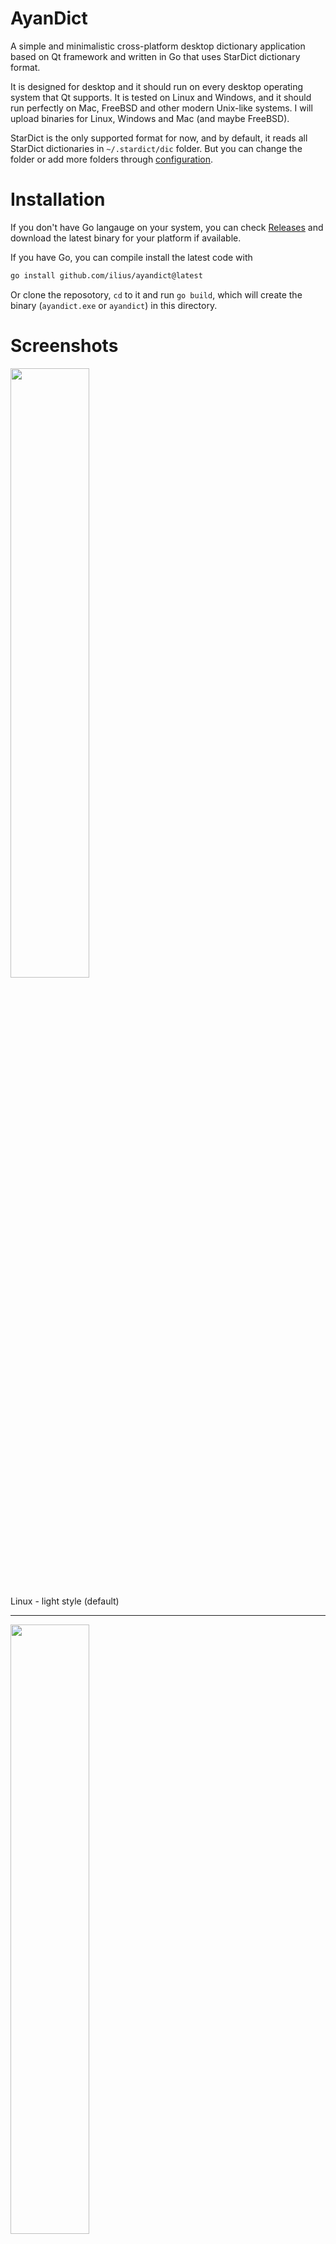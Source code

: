 # AyanDict

A simple and minimalistic cross-platform desktop dictionary application based on Qt framework and written in Go that uses StarDict dictionary format.

It is designed for desktop and it should run on every desktop operating system that Qt supports. It is tested on Linux and Windows, and it should run perfectly on Mac, FreeBSD and other modern Unix-like systems. I will upload binaries for Linux, Windows and Mac (and maybe FreeBSD).

StarDict is the only supported format for now, and by default, it reads all StarDict dictionaries in `~/.stardict/dic` folder. But you can change the folder or add more folders through [configuration](#configuration).

# Installation

If you don't have Go langauge on your system, you can check [Releases](https://github.com/ilius/ayandict/releases) and download the latest binary for your platform if available.

If you have Go, you can compile install the latest code with

```sh
go install github.com/ilius/ayandict@latest
```

Or clone the reposotory, `cd` to it and run `go build`, which will create the binary (`ayandict.exe` or `ayandict`) in this directory.

# Screenshots

<img src="https://raw.githubusercontent.com/wiki/ilius/ayandict/img/linux-light-wordnet.png" width="50%" height="50%"/>

Linux - light style (default)

______________________________________________________________________

<img src="https://raw.githubusercontent.com/wiki/ilius/ayandict/img/linux-dark-fa.png" width="50%" height="50%"/>

Linux - dark style (Breeze)

______________________________________________________________________

<img src="https://raw.githubusercontent.com/wiki/ilius/ayandict/img/windows-light-fa.png" width="50%" height="50%"/>

Windows - light style (default)

______________________________________________________________________

<img src="https://raw.githubusercontent.com/wiki/ilius/ayandict/img/windows-dark-wordnet.png" width="50%" height="50%"/>

Windows - dark style (Breeze)

# Configuration

To change configuration (which includes most user settings), you have to edit the config file (we do not have GUI for it, and no plan to add it, sorry!).

After you run the program, you can click on "Config" button (as seen in screenshots) and it will open the `config.toml` file in your default text editor (for TOML files).

If `config.toml` does not exist, it will be created and filled with default config.

After you modify `config.toml`, you can click on "Reload" button (next to "Config" button) and it will apply the changes (with exception of font probably).

The full path for `config.toml` file:

- Linux: `~/.config/ayandict/config.toml`

  - If `$XDG_CONFIG_HOME` is set: `$XDG_CONFIG_HOME/ayandict/config.toml`

- Windows: `C:\Users\USERNAME\AppData\Roaming\AyanDict\config.toml`

  - More accurately: `%APPDATA%\AyanDict\config.toml`

- Mac: `~/Library/Preferences/AyanDict/config.toml`

# Dictionaries

As you see in screenshots, there is a button called "Dictionaries". It opens a dialog and lets you disable, enable and change order of dictionaries.

Each dictionary has a "Symbol" which by default is the first letter of its name in curly brackets (for example `[W]` for WordNet). This symbol is shown in the list of results that is in the left side of window, as seen in screenshots. It is meant to show you which dictionary it comes from at first glance. You can change this symbol through "Dictionaries" dialog. Symbol can be empty, or be as long as you want (though it is 3 characters by default).

# Convert other Dictionary formats

You can use [PyGlossary](https://github.com/ilius/pyglossary) to convert various other formats to StarDict format and use them for this application. A [list of supported formats](https://github.com/ilius/pyglossary#supported-formats) is provided, and if you click on each format's link, it will lead you to more information about it.

# Download Dictionaries

There are tons of web pages that let you download various usable dictionaries, but here is a list I collected (feel free to open a pull request for more):

- [kaikki.org](https://kaikki.org/dictionary/index.html)
- [library.kiwix.org](https://library.kiwix.org/)
- [freedict.org](https://freedict.org/downloads/) and [@freedict/fd-dictionaries](https://github.com/freedict/fd-dictionaries)
- [@itkach/slob/wiki/Dictionaries](https://github.com/itkach/slob/wiki/Dictionaries)
- [goldendict.org](http://goldendict.org/dictionaries.php)
- [huzheng.org](http://www.huzheng.org/stardict/)
- My repos: [@ilius/dict](https://github.com/ilius/dict) and [Persian Aryanpour in FreeDict](https://github.com/ilius/aryanpour-tei)
- [tuxor1337.frama.io](https://tuxor1337.frama.io/firedict/dictionaries.html)
- [XDXF on SourceForge](https://sourceforge.net/projects/xdxf/files/)
- [GoldenDict on SourceForge](https://sourceforge.net/projects/goldendict/files/dictionaries/)
- [kdr2.com](https://kdr2.com/resource/stardict.html)

# Keyboard bindings/shortcuts

- **Escape**: clear the input query and results
- **Space**: (while not typing in query entry) change keyboard focus to query entry
- **`+`** or **`=`**: Zoom in (article/definition/translation)
- **`-`**: Zoom out (article/definition/translation)
